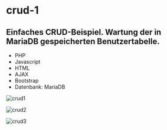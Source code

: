 # crud-1

## Einfaches CRUD-Beispiel. Wartung der in MariaDB gespeicherten Benutzertabelle.

* PHP
* Javascript
* HTML
* AJAX
* Bootstrap
* Datenbank: MariaDB

![crud1](https://user-images.githubusercontent.com/81353824/115767506-86205b00-a3a9-11eb-9d90-1ee39805bdaa.png)

![crud2](https://user-images.githubusercontent.com/81353824/115767508-86b8f180-a3a9-11eb-8545-ed13910c746a.png)

![crud3](https://user-images.githubusercontent.com/81353824/115767510-87518800-a3a9-11eb-8512-c93b85a22d38.png)

